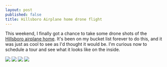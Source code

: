 ```yaml
---
layout: post
published: false
title: Hillsboro Airplane home drone flight
---
```

This weekend, I finally got a chance to take some drone shots of the [Hillsboro airplane home](http://www.oregonlive.com/hg/index.ssf/2016/04/airplane_home_hillsboro_portla.html). It's been on my bucket list forever to do this, and it was just as cool to see as I'd thought it would be. I'm curious now to schedule a tour and see what it looks like on the inside.

![]({{site.cdn_path}}/2017/05/28/1.jpg)
![]({{site.cdn_path}}/2017/05/28/2.jpg)
![]({{site.cdn_path}}/2017/05/28/3.jpg)
![]({{site.cdn_path}}/2017/05/28/4.jpg)

